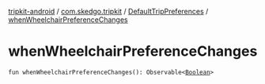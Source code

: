 [tripkit-android](../../index.md) / [com.skedgo.tripkit](../index.md) / [DefaultTripPreferences](index.md) / [whenWheelchairPreferenceChanges](./when-wheelchair-preference-changes.md)

# whenWheelchairPreferenceChanges

`fun whenWheelchairPreferenceChanges(): Observable<`[`Boolean`](https://kotlinlang.org/api/latest/jvm/stdlib/kotlin/-boolean/index.html)`>`
